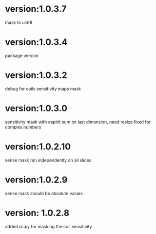 # version:1.0.3.7
mask to uint8
# version:1.0.3.4
package version
# version:1.0.3.2
debug for coils sensitivity maps mask
# version:1.0.3.0
sensitivity mask with espirit sum on last dimension, need resize fixed for complex numbers
# version:1.0.2.10
sense mask ran independently on all slices
# version:1.0.2.9
sense mask should be absolute values
# version: 1.0.2.8
added scipy for masking the coil sensitivity 